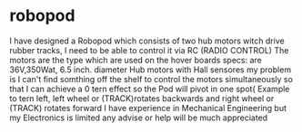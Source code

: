 # robopod
I have designed a Robopod which consists of two hub motors witch drive rubber tracks, I need to be able to control it via RC (RADIO CONTROL) The motors are the type which are used on the hover boards specs: are 36V,350Wat, 6.5 inch. diameter Hub motors with Hall sensores my problem is I can't find somthing off the shelf to control the motors simultaneously so that I can achieve a 0 tern effect so the Pod will pivot in one spot( Example to tern left, left wheel or (TRACK)rotates backwards and right wheel or (TRACK) rotates forward I have experience in Mechanical Engineering but my Electronics is limited any advise or help will be much appreciated          
